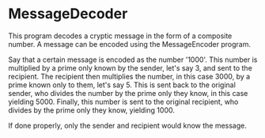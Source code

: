 # MessageDecoder

This program decodes a cryptic message in the form of a composite number. A message can be encoded using the MessageEncoder program.

Say that a certain message is encoded as the number '1000'. This number is multiplied by a prime only known by the sender, let's say 3, and sent to the recipient.
The recipient then multiplies the number, in this case 3000, by a prime known only to them, let's say 5. This is sent back to the original sender, who divides the number by the prime only they know, in this case yielding 5000. 
Finally, this number is sent to the original recipient, who divides by the prime only they know, yielding 1000.

If done properly, only the sender and recipient would know the message. 